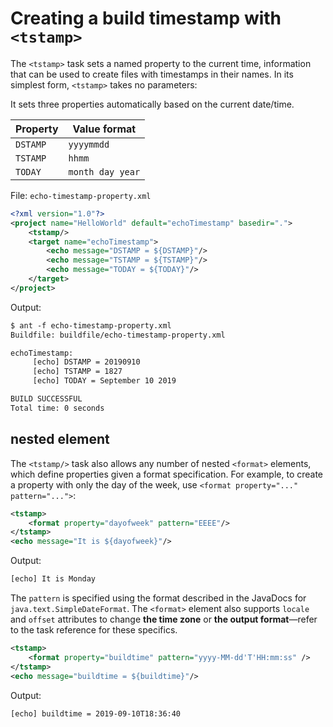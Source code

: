 # Creating a build timestamp with `<tstamp>`

The `<tstamp>` task sets a named property to the current time, information that can be used to create files with timestamps in their names. In its simplest form, `<tstamp>` takes no parameters:

It sets three properties automatically based on the current date/time.

| Property | Value format     |
| -------- | ---------------- |
| `DSTAMP` | `yyyymmdd`       |
| `TSTAMP` | `hhmm`           |
| `TODAY`  | `month day year` |

File: `echo-timestamp-property.xml`

```xml
<?xml version="1.0"?>
<project name="HelloWorld" default="echoTimestamp" basedir=".">
    <tstamp/>
    <target name="echoTimestamp">
        <echo message="DSTAMP = ${DSTAMP}"/>
        <echo message="TSTAMP = ${TSTAMP}"/>
        <echo message="TODAY = ${TODAY}"/>
    </target>
</project>
```

Output:

```txt
$ ant -f echo-timestamp-property.xml 
Buildfile: buildfile/echo-timestamp-property.xml

echoTimestamp:
     [echo] DSTAMP = 20190910
     [echo] TSTAMP = 1827
     [echo] TODAY = September 10 2019

BUILD SUCCESSFUL
Total time: 0 seconds
```

## nested element

The `<tstamp/>` task also allows any number of nested `<format>` elements, which define properties given a format specification. For example, to create a property with only the day of the week, use `<format property="..." pattern="...">`:

```xml
<tstamp>
    <format property="dayofweek" pattern="EEEE"/>
</tstamp>
<echo message="It is ${dayofweek}"/>
```

Output:

```txt
[echo] It is Monday
```

The `pattern` is specified using the format described in the JavaDocs for `java.text.SimpleDateFormat`. The `<format>` element also supports `locale` and `offset` attributes to change **the time zone** or **the output format**—refer to the task reference for these specifics.

```xml
<tstamp>
    <format property="buildtime" pattern="yyyy-MM-dd'T'HH:mm:ss" />
</tstamp>
<echo message="buildtime = ${buildtime}"/>
```

Output:

```txt
[echo] buildtime = 2019-09-10T18:36:40
```
